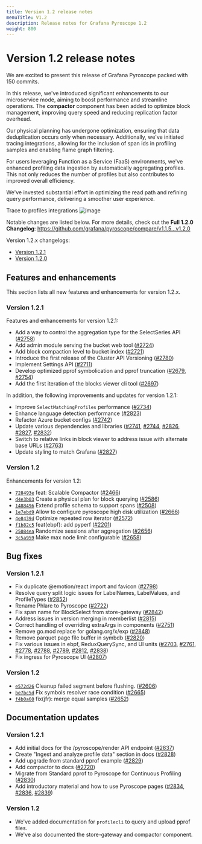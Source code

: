 ```yaml
---
title: Version 1.2 release notes
menuTitle: V1.2
description: Release notes for Grafana Pyroscope 1.2
weight: 800
---
```


# Version 1.2 release notes

We are excited to present this release of Grafana Pyroscope packed with 150 commits.

In this release, we've introduced significant enhancements to our microservice mode, aiming to boost performance and streamline operations. The **compactor** component has been added to optimize block management, improving query speed and reducing replication factor overhead.

Our physical planning has undergone optimization, ensuring that data deduplication occurs only when necessary. Additionally, we've initiated tracing integrations, allowing for the inclusion of span ids in profiling samples and enabling flame graph filtering.

For users leveraging Function as a Service (FaaS) environments, we've enhanced profiling data ingestion by automatically aggregating profiles. This not only reduces the number of profiles but also contributes to improved overall efficiency.

We've invested substantial effort in optimizing the read path and refining query performance, delivering a smoother user experience.

Trace to profiles integrations
![image](https://github.com/grafana/pyroscope/assets/23323466/d10bfb66-a40f-4b35-9f24-d2ec515b68c6)

Notable changes are listed below. For more details, check out the **Full 1.2.0 Changelog**: https://github.com/grafana/pyroscope/compare/v1.1.5...v1.2.0

Version 1.2.x changelogs:

* [Version 1.2.1](https://github.com/grafana/pyroscope/releases/tag/v1.2.1)
* [Version 1.2.0](https://github.com/grafana/pyroscope/releases/tag/v1.2.0)

## Features and enhancements

This section lists all new features and enhancements for version 1.2.x.

### Version 1.2.1

Features and enhancements for version 1.2.1:

* Add a way to control the aggregation type for the SelectSeries API ([#2758](https://github.com/grafana/pyroscope/pull/2758))
* Add admin module serving the bucket web tool ([#2724](https://github.com/grafana/pyroscope/pull/2724))
* Add block compaction level to bucket index ([#2721](https://github.com/grafana/pyroscope/pull/2721))
* Introduce the first release of the Cluster API Versioning ([#2780](https://github.com/grafana/pyroscope/pull/2780))
* Implement Settings API ([#2711](https://github.com/grafana/pyroscope/pull/2711))
* Develop optimized pprof symbolication and pprof truncation ([#2679](https://github.com/grafana/pyroscope/pull/2679), [#2754](https://github.com/grafana/pyroscope/pull/2754))
* Add the first iteration of the blocks viewer cli tool ([#2697](https://github.com/grafana/pyroscope/pull/2697))

In addition, the following improvements and updates for version 1.2.1:

* Improve `SelectMatchingProfiles` performance ([#2734](https://github.com/grafana/pyroscope/pull/2734))
* Enhance language detection performance ([#2823](https://github.com/grafana/pyroscope/pull/2823))
* Refactor Azure bucket configs ([#2742](https://github.com/grafana/pyroscope/pull/2742))
* Update various dependencies and libraries ([#2741](https://github.com/grafana/pyroscope/pull/2741), [#2744](https://github.com/grafana/pyroscope/pull/2744), [#2826](https://github.com/grafana/pyroscope/pull/2826), [#2827](https://github.com/grafana/pyroscope/pull/2827), [#2832](https://github.com/grafana/pyroscope/pull/2832))
* Switch to relative links in block viewer to address issue with alternate base URLs ([#2763](https://github.com/grafana/pyroscope/pull/2763))
* Update styling to match Grafana ([#2827](https://github.com/grafana/pyroscope/pull/2827))

### Version 1.2

Enhancements for version 1.2:

* <code>[728493e](https://github.com/grafana/pyroscope/commit/728493ecee94b181a53e4dd6eaada4bc16e772b2)</code> feat: Scalable Compactor ([#2466](https://github.com/grafana/pyroscope/pull/2466))
* <code>[d4e3b03](https://github.com/grafana/pyroscope/commit/d4e3b0326e24e2dc0e8730cd355753650c023f3a)</code> Create a physical plan for block querying ([#2586](https://github.com/grafana/pyroscope/pull/2586))
* <code>[1488496](https://github.com/grafana/pyroscope/commit/14884962360816f06722eb09dff5fcf3a5706092)</code> Extend profile schema to support spans ([#2508](https://github.com/grafana/pyroscope/pull/2508))
* <code>[1e7ebd9](https://github.com/grafana/pyroscope/commit/1e7ebd95d409c340363189616e9337a93a34d436)</code> Allow to configure pyroscope high disk utilization ([#2666](https://github.com/grafana/pyroscope/pull/2666))
* <code>[4e8439d](https://github.com/grafana/pyroscope/commit/4e8439ddd51fdf15e7bc2f47d0365e53a5bc947f)</code> Optimize repeated row iterator ([#2572](https://github.com/grafana/pyroscope/pull/2572))
* <code>[f1b82c5](https://github.com/grafana/pyroscope/commit/f1b82c5e5d914e55a4022dd32839b2f297ccaa12)</code> feat(ebpf): add pyperf ([#2201](https://github.com/grafana/pyroscope/pull/2201))
* <code>[25084ea](https://github.com/grafana/pyroscope/commit/25084eabf3dd1aa6e2b4f97871744f504ca9dad8)</code> Randomize sessions after aggregation ([#2656](https://github.com/grafana/pyroscope/pull/2656))
* <code>[3c5a959](https://github.com/grafana/pyroscope/commit/3c5a959911c1a8ba2667b27f43fc3dbe6d6f33cf)</code> Make max node limit configurable ([#2658](https://github.com/grafana/pyroscope/pull/2658))

## Bug fixes

### Version 1.2.1

* Fix duplicate @emotion/react import and favicon ([#2798](https://github.com/grafana/pyroscope/pull/2798))
* Resolve query split logic issues for LabelNames, LabelValues, and ProfileTypes ([#2852](https://github.com/grafana/pyroscope/pull/2852))
* Rename Phlare to Pyroscope ([#2722](https://github.com/grafana/pyroscope/pull/2722))
* Fix span name for BlockSelect from store-gateway ([#2842](https://github.com/grafana/pyroscope/pull/2842))
* Address issues in version merging in memberlist ([#2815](https://github.com/grafana/pyroscope/pull/2815))
* Correct handling of overriding extraArgs in components ([#2751](https://github.com/grafana/pyroscope/pull/2751))
* Remove go.mod replace for golang.org/x/exp ([#2848](https://github.com/grafana/pyroscope/pull/2848))
* Remove parquet page file buffer in symbdb ([#2820](https://github.com/grafana/pyroscope/pull/2820))
* Fix various issues in ebpf, ReduxQuerySync, and UI units ([#2703](https://github.com/grafana/pyroscope/pull/2703), [#2761](https://github.com/grafana/pyroscope/pull/2761), [#2778](https://github.com/grafana/pyroscope/pull/2778), [#2788](https://github.com/grafana/pyroscope/pull/2788), [#2789](https://github.com/grafana/pyroscope/pull/2789), [#2812](https://github.com/grafana/pyroscope/pull/2812), [#2838](https://github.com/grafana/pyroscope/pull/2838))
* Fix ingress for Pyroscope UI ([#2807](https://github.com/grafana/pyroscope/pull/2807))

### Version 1.2

* <code>[e572d26](https://github.com/grafana/pyroscope/commit/e572d26d1b3580b1c5c2a6e2c72cc20041f1e73e)</code> Cleanup failed segment before flushing. ([#2606](https://github.com/grafana/pyroscope/pull/2606))
* <code>[be7bc5d](https://github.com/grafana/pyroscope/commit/be7bc5d96399a344324a229f42d8838103cf8bf7)</code> Fix symbols resolver race condition ([#2665](https://github.com/grafana/pyroscope/pull/2665))
* <code>[f4b0a60](https://github.com/grafana/pyroscope/commit/f4b0a607fa93d9061a330ac358f475bec7b12038)</code> fix(jfr): merge equal samples ([#2652](https://github.com/grafana/pyroscope/pull/2652))

## Documentation updates

### Version 1.2.1

* Add initial docs for the /pyroscope/render API endpoint ([#2837](https://github.com/grafana/pyroscope/pull/2837))
* Create "Ingest and analyze profile data" section in docs ([#2828](https://github.com/grafana/pyroscope/pull/2828))
* Add upgrade from standard pprof example ([#2829](https://github.com/grafana/pyroscope/pull/2829))
* Add compactor to docs ([#2720](https://github.com/grafana/pyroscope/pull/2720))
* Migrate from Standard pprof to Pyroscope for Continuous Profiling ([#2830](https://github.com/grafana/pyroscope/pull/2830))
* Add introductory material and how to use Pyroscope pages ([#2834](https://github.com/grafana/pyroscope/pull/2834), [#2836](https://github.com/grafana/pyroscope/pull/2836), [#2839](https://github.com/grafana/pyroscope/pull/2839))

### Version 1.2

- We've added documentation for `profilecli` to query and upload pprof files.
- We've also documented the store-gateway and compactor component.
